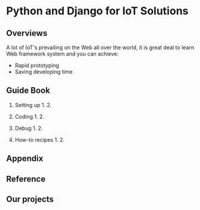 # Python and Django for IoT Solutions
## Overviews

A lot of IoT's prevailing on the Web all over the world, 
it is great deal to learn Web framework system and you can achieve:

* Rapid prototyping
* Saving developing time


## Guide Book 

1. Setting up
   1. 
   2. 

2. Coding
   1. 
   2. 

3. Debug
   1. 
   2. 

4. How-to recipes
   1. 
   2. 

## Appendix 


## Reference 


## Our projects

